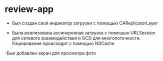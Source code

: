 # review-app

- Был создан свой индикатор загрузки с помощью CAReplicatorLayer

- Была реализована ассинхронная загрузка с помошью URLSession для сетевого взаимодействия и GCD для многопоточности. Кэширование происходит с помощью NSCache

-Был добавлен экран для просмотра фото

